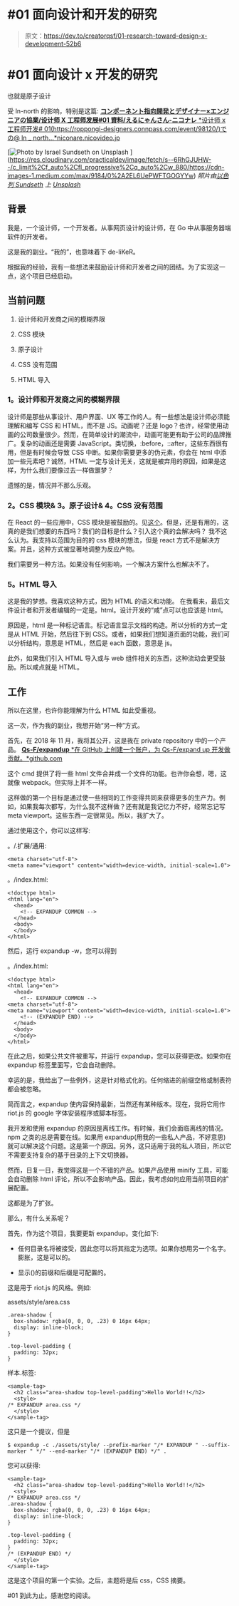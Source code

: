 # #01 面向设计和开发的研究

> 原文：<https://dev.to/creatorqsf/01-research-toward-design-x-development-52b6>

# #01 面向设计 x 开发的研究

也就是原子设计

受 ln-north 的影响，特别是这篇:
[**コンポーネント指向開発とデザイナー×エンジニアの協業/设计师 X 工程师发展#01 資料/えるにゃんさん-ニコナレ**
*设计师 x 工程师开发# 01(https://roppongi-designers.connpass.com/event/98120/)での@ ln _ north...*niconare.nicovideo.jp](https://niconare.nicovideo.jp/watch/kn3536)

[![Photo by [Israel Sundseth](https://unsplash.com/@kappuru?utm_source=medium&utm_medium=referral) on [Unsplash](https://unsplash.com?utm_source=medium&utm_medium=referral)](img/e973d6b5ac12df47a9d1569bfba9487d.png) ](https://res.cloudinary.com/practicaldev/image/fetch/s--6RhGJUHW--/c_limit%2Cf_auto%2Cfl_progressive%2Cq_auto%2Cw_880/https://cdn-images-1.medium.com/max/9184/0%2A2EL6UePWFTGOGYYw) *照片由[以色列 Sundseth](https://unsplash.com/@kappuru?utm_source=medium&utm_medium=referral) 上 [Unsplash](https://unsplash.com?utm_source=medium&utm_medium=referral)* 

## 背景

我是，一个设计师，一个开发者。从事网页设计的设计师，在 Go 中从事服务器端软件的开发者。

这是我的副业。“我的”，也意味着下 de-liKeR。

根据我的经验，我有一些想法来鼓励设计师和开发者之间的团结。为了实现这一点，这个项目已经启动。

## 当前问题

1.  设计师和开发商之间的模糊界限

2.  CSS 模块

3.  原子设计

4.  CSS 没有范围

5.  HTML 导入

### 1。设计师和开发商之间的模糊界限

设计师是那些从事设计、用户界面、UX 等工作的人。有一些想法是设计师必须能理解和编写 CSS 和 HTML，而不是 JS。动画呢？还是 logo？也许，经常使用动画的公司数量很少。然而，在简单设计的潮流中，动画可能更有助于公司的品牌推广。复杂的动画还是需要 JavaScript。类切换，:before，::after，这些东西很有用，但是有时候会导致 CSS 中断。如果你需要更多的伪元素，你会在 html 中添加一些元素吧？诚然，HTML 一定与设计无关，这就是被弃用的原因，如果是这样，为什么我们要像过去一样做噩梦？

遗憾的是，情况并不那么乐观。

### 2。CSS 模块& 3。原子设计& 4。CSS 没有范围

在 React 的一些应用中，CSS 模块是被鼓励的。见[这个](https://css-modules.github.io/webpack-demo/)。但是，还是有用的，这真的是我们想要的东西吗？我们的目标是什么？引入这个真的会解决吗？
我不这么认为。我支持以范围为目的的 css 模块的想法，但是 react 方式不是解决方案。并且，这种方式被显著地调整为反应产物。

我们需要另一种方法。如果没有任何影响，一个解决方案什么也解决不了。

### 5。HTML 导入

这是我的梦想。我喜欢这种方式，因为 HTML 的语义和功能。
在我看来，最后文件设计者和开发者编辑的一定是。html。设计开发的“咸”点可以也应该是 html。

原因是，html 是一种标记语言。标记语言显示文档的构造。所以分析的方式一定是从 HTML 开始，然后往下到 CSS。或者，如果我们想知道页面的功能，我们可以分析结构，意思是 HTML，然后是 each 函数，意思是 js。

此外，如果我们引入 HTML 导入或与 web 组件相关的东西，这种流动会更受鼓励。所以咸点就是 HTML。

## 工作

所以在这里，也许你能理解为什么 HTML 如此受重视。

这一次，作为我的副业，我想开始“另一种”方式。

首先，在 2018 年 11 月，我将其公开，这是我在 private repository 中的一个产品。
[**Qs-F/expandup**
*在 GitHub 上创建一个账户，为 Qs-F/expand up 开发做贡献。*github.com](https://github.com/Qs-F/expandup)

这个 cmd 提供了将一些 html 文件合并成一个文件的功能。也许你会想，嗯，这就像 webpack。但实际上并不一样。

这样做的第一个目标是通过使一些相同的工作变得共同来获得更多的生产力。例如，如果我每次都写，为什么我不这样做？还有就是我记忆力不好，经常忘记写 meta viewport。这些东西一定很常见。所以，我扩大了。

通过使用这个，你可以这样写:

。/.扩展/通用:

```
<meta charset="utf-8">
<meta name="viewport" content="width=device-width, initial-scale=1.0"> 
```

。/index.html:

```
<!doctype html>
<html lang="en">
  <head>
    <!-- EXPANDUP COMMON -->
  </head>
  <body>
  </body>
</html> 
```

然后，运行 expandup -w，您可以得到

。/index.html:

```
<!doctype html>
<html lang="en">
  <head>
    <!-- EXPANDUP COMMON -->
<meta charset="utf-8">
<meta name="viewport" content="width=device-width, initial-scale=1.0">
    <!-- (EXPANDUP END) -->
  </head>
  <body>
  </body>
</html> 
```

在此之后，如果公共文件被重写，并运行 expandup，您可以获得更改。如果你在 expandup 标签里面写，它会自动删除。

幸运的是，我给出了一些例外，这是针对格式化的。任何缩进的前缀空格或制表符都会被忽略。

简而言之，expandup 使内容保持最新，当然还有某种版本。现在，我将它用作 riot.js 的 google 字体安装程序或脚本标签。

我开发和使用 expandup 的原因是离线工作。有时候，我们会面临离线的情况。npm 之类的总是需要在线。如果用 expandup(用我的一些私人产品，不好意思)就可以解决这个问题。这是第一个原因。另外，这只适用于我的私人项目，所以它不需要支持复杂的基于目录的上下文切换器。

然而，日复一日，我觉得这是一个不错的产品。如果产品使用 minify 工具，可能会自动删除 html 评论，所以不会影响产品。因此，我考虑如何应用当前项目的扩展配置。

这都是为了扩张。

那么，有什么关系呢？

首先，作为这个项目，我要更新 expandup。变化如下:

*   任何目录名将被接受，因此您可以将其指定为选项。如果你想用另一个名字。膨胀，这是可以的。

*   显示()的前缀和后缀是可配置的。

这是用于 riot.js 的风格。例如:

assets/style/area.css

```
.area-shadow {
  box-shadow: rgba(0, 0, 0, .23) 0 16px 64px;
  display: inline-block;
}

.top-level-padding {
  padding: 32px;
} 
```

样本.标签:

```
<sample-tag>
  <h2 class="area-shadow top-level-padding">Hello World!!</h2>
  <style>
/* EXPANDUP area.css */
  </style>
</sample-tag> 
```

这只是一个提议，但是

```
$ expandup -c ./assets/style/ --prefix-marker "/* EXPANDUP " --suffix-marker " */" --end-marker "/* (EXPANDUP END) */" . 
```

您可以获得:

```
<sample-tag>
  <h2 class="area-shadow top-level-padding">Hello World!!</h2>
  <style>
/* EXPANDUP area.css */
.area-shadow {
  box-shadow: rgba(0, 0, 0, .23) 0 16px 64px;
  display: inline-block;
}

.top-level-padding {
  padding: 32px;
}
/* (EXPANDUP END) */
  </style>
</sample-tag> 
```

这是这个项目的第一个实验。之后，主题将是后 css，CSS 摘要。

#01 到此为止。感谢您的阅读。